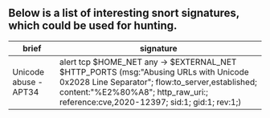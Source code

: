 ## Below is a list of interesting snort signatures, which could be used for hunting.
| brief | signature|
|---|---|
|Unicode abuse - APT34 | alert tcp $HOME_NET any -> $EXTERNAL_NET $HTTP_PORTS (msg:"Abusing URLs with Unicode 0x2028 Line Separator"; flow:to_server,established; content:"%E2%80%A8"; http_raw_uri:; reference:cve,2020-12397; sid:1; gid:1; rev:1;)|

